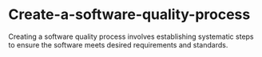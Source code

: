 # Create-a-software-quality-process
Creating a software quality process involves establishing systematic steps to ensure the software meets desired requirements and standards. 
